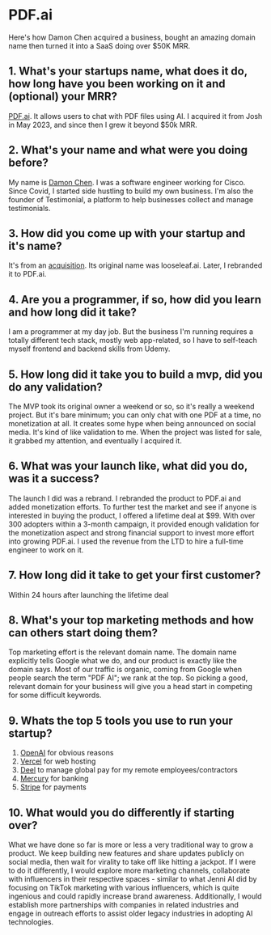 # PDF.ai

Here's how Damon Chen acquired a business, bought an amazing domain name then turned it into a SaaS doing over $50K MRR.

## 1. What's your startups name, what does it do, how long have you been working on it and (optional) your MRR?
[PDF.ai](https://pdf.ai/). It allows users to chat with PDF files using AI. I acquired it from Josh in May 2023, and since then I grew it beyond $50k MRR.

## 2. What's your name and what were you doing before?
My name is [Damon Chen](https://x.com/damengchen). I was a software engineer working for Cisco. Since Covid, I started side hustling to build my own business. I'm also the founder of Testimonial, a platform to help businesses collect and manage testimonials.

## 3. How did you come up with your startup and it's name?
It's from an [acquisition](https://www.tiktok.com/@mrdamonchen/video/7229860752239316270). Its original name was looseleaf.ai. Later, I rebranded it to PDF.ai.

## 4. Are you a programmer, if so, how did you learn and how long did it take?
I am a programmer at my day job. But the business I'm running requires a totally different tech stack, mostly web app-related, so I have to self-teach myself frontend and backend skills from Udemy.

## 5. How long did it take you to build a mvp, did you do any validation?
The MVP took its original owner a weekend or so, so it's really a weekend project. But it's bare minimum; you can only chat with one PDF at a time, no monetization at all. It creates some hype when being announced on social media. It's kind of like validation to me. When the project was listed for sale, it grabbed my attention, and eventually I acquired it.

## 6. What was your launch like, what did you do, was it a success?
The launch I did was a rebrand. I rebranded the product to PDF.ai and added monetization efforts. To further test the market and see if anyone is interested in buying the product, I offered a lifetime deal at $99. With over 300 adopters within a 3-month campaign, it provided enough validation for the monetization aspect and strong financial support to invest more effort into growing PDF.ai. I used the revenue from the LTD to hire a full-time engineer to work on it.

## 7. How long did it take to get your first customer?
Within 24 hours after launching the lifetime deal

## 8. What's your top marketing methods and how can others start doing them?
Top marketing effort is the relevant domain name. The domain name explicitly tells Google what we do, and our product is exactly like the domain says. Most of our traffic is organic, coming from Google when people search the term "PDF AI"; we rank at the top. So picking a good, relevant domain for your business will give you a head start in competing for some difficult keywords.

## 9. Whats the top 5 tools you use to run your startup?
1. [OpenAI](https://openai.com) for obvious reasons
2. [Vercel](https://vercel.com) for web hosting
3. [Deel](https://deel.com) to manage global pay for my remote employees/contractors
4. [Mercury](https://mercury.com) for banking
5. [Stripe](https://stripe.com) for payments

## 10. What would you do differently if starting over?
What we have done so far is more or less a very traditional way to grow a product. We keep building new features and share updates publicly on social media, then wait for virality to take off like hitting a jackpot. If I were to do it differently, I would explore more marketing channels, collaborate with influencers in their respective spaces - similar to what Jenni AI did by focusing on TikTok marketing with various influencers, which is quite ingenious and could rapidly increase brand awareness. Additionally, I would establish more partnerships with companies in related industries and engage in outreach efforts to assist older legacy industries in adopting AI technologies.
